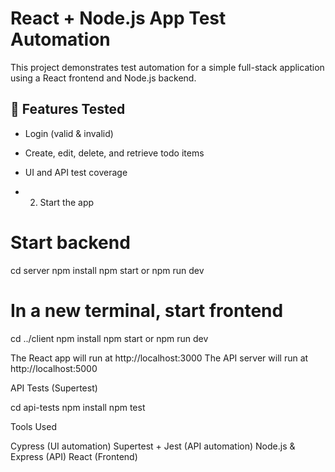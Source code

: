 # React + Node.js App Test Automation

This project demonstrates test automation for a simple full-stack application using a React frontend and Node.js backend.

## 🧪 Features Tested

- Login (valid & invalid)
- Create, edit, delete, and retrieve todo items
- UI and API test coverage

- 2. Start the app

# Start backend
cd server
npm install
npm start or npm run dev

# In a new terminal, start frontend
cd ../client
npm install
npm start or npm run dev

The React app will run at http://localhost:3000
The API server will run at http://localhost:5000

API Tests (Supertest)

cd api-tests
npm install
npm test


Tools Used

Cypress (UI automation)
Supertest + Jest (API automation)
Node.js & Express (API)
React (Frontend)





